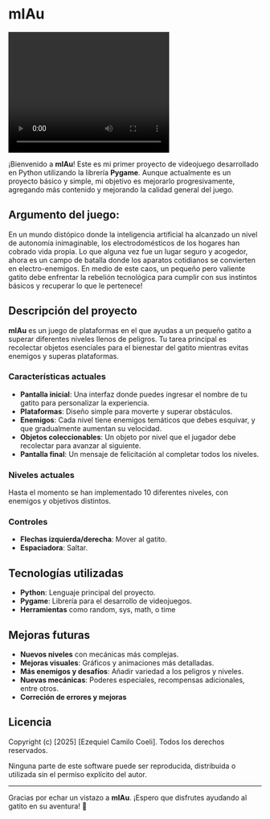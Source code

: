 # mIAu

<video width="320" height="240" controls>
  <source src="https://github.com/ezecoeli/Project-gatito/blob/main/mIAu_demo.mp4">
</video>


¡Bienvenido a **mIAu**! Este es mi primer proyecto de videojuego desarrollado en Python utilizando la librería **Pygame**. Aunque actualmente es un proyecto básico y simple, mi objetivo es mejorarlo progresivamente, agregando más contenido y mejorando la calidad general del juego.

## Argumento del juego:

En un mundo distópico donde la inteligencia artificial ha alcanzado un nivel de autonomía inimaginable, los electrodomésticos de los hogares han cobrado vida propia. Lo que alguna vez fue un lugar seguro y acogedor, ahora es un campo de batalla donde los aparatos cotidianos se convierten en electro-enemigos. En medio de este caos, un pequeño pero valiente gatito debe enfrentar la rebelión tecnológica para cumplir con sus instintos básicos y recuperar lo que le pertenece!

## Descripción del proyecto

**mIAu** es un juego de plataformas en el que ayudas a un pequeño gatito a superar diferentes niveles llenos de peligros. Tu tarea principal es recolectar objetos esenciales para el bienestar del gatito mientras evitas enemigos y superas plataformas.

### Características actuales
- **Pantalla inicial**: Una interfaz donde puedes ingresar el nombre de tu gatito para personalizar la experiencia.
- **Plataformas**: Diseño simple para moverte y superar obstáculos.
- **Enemigos**: Cada nivel tiene enemigos temáticos que debes esquivar, y que gradualmente aumentan su velocidad.
- **Objetos coleccionables**: Un objeto por nivel que el jugador debe recolectar para avanzar al siguiente.
- **Pantalla final**: Un mensaje de felicitación al completar todos los niveles.

### Niveles actuales
Hasta el momento se han implementado 10 diferentes niveles, con enemigos y objetivos distintos. 

### Controles
- **Flechas izquierda/derecha**: Mover al gatito.
- **Espaciadora**: Saltar.

## Tecnologías utilizadas
- **Python**: Lenguaje principal del proyecto.
- **Pygame**: Librería para el desarrollo de videojuegos.
- **Herramientas** como random, sys, math, o time

## Mejoras futuras
- **Nuevos niveles** con mecánicas más complejas.
- **Mejoras visuales**: Gráficos y animaciones más detalladas.
- **Más enemigos y desafíos**: Añadir variedad a los peligros y niveles.
- **Nuevas mecánicas**: Poderes especiales, recompensas adicionales, entre otros.
- **Correción de errores y mejoras**


## Licencia
Copyright (c) [2025] [Ezequiel Camilo Coeli]. Todos los derechos reservados.

Ninguna parte de este software puede ser reproducida, distribuida o utilizada sin el permiso explícito del autor.


---
Gracias por echar un vistazo a **mIAu**. ¡Espero que disfrutes ayudando al gatito en su aventura! 🐾

